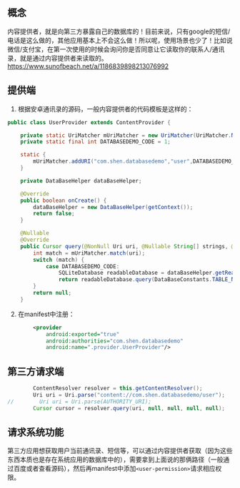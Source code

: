## 概念
内容提供者，就是向第三方暴露自己的数据库的！目前来说，只有google的短信/电话是这么做的，其他应用基本上不会这么做！所以呢，使用场景也少了！比如说微信/支付宝，在第一次使用的时候会询问你是否同意让它读取你的联系人/通讯录，就是通过内容提供者来读取的。
https://www.sunofbeach.net/a/1186839898213076992

## 提供端
1. 根据安卓通讯录的源码，一般内容提供者的代码模板是这样的：
```java xml
public class UserProvider extends ContentProvider {

    private static UriMatcher mUriMatcher = new UriMatcher(UriMatcher.NO_MATCH);
    private static final int DATABASEDEMO_CODE = 1;

    static {
        mUriMatcher.addURI("com.shen.databasedemo","user",DATABASEDEMO_CODE); // 一般第一个是请求的路径，一般填当前包名，后面一般填想请求的数据表。将这个路径暴露给第三方，第三方直接拿到这俩路径发起请求即可
    }

    private DataBaseHelper dataBaseHelper;

    @Override
    public boolean onCreate() {
        dataBaseHelper = new DataBaseHelper(getContext());
        return false;
    }

    @Nullable
    @Override
    public Cursor query(@NonNull Uri uri, @Nullable String[] strings, @Nullable String s, @Nullable String[] strings1, @Nullable String s1) {
        int match = mUriMatcher.match(uri);
        switch (match) {
            case DATABASEDEMO_CODE:
                SQLiteDatabase readableDatabase = dataBaseHelper.getReadableDatabase();
                return readableDatabase.query(DataBaseConstants.TABLE_NAME,strings, s, strings1, s1, null, null);
        }
        return null;
    }
```
2. 在manifest中注册：
```xml
        <provider
            android:exported="true"
            android:authorities="com.shen.databasedemo"
            android:name=".provider.UserProvider"/>
```
## 第三方请求端
```java
        ContentResolver resolver = this.getContentResolver();
        Uri uri = Uri.parse("content://com.shen.databasedemo/user");
//        Uri uri = Uri.parse(AUTHORITY_URI);
        Cursor cursor = resolver.query(uri, null, null, null, null);
```
## 请求系统功能
第三方应用想获取用户当前通讯录、短信等，可以通过内容提供者获取（因为这些东西本质也是存在系统应用的数据库中的），需要拿到上面说的那俩路径（一般通过百度或者查看源码），然后再manifest中添加`<user-permission>`请求相应权限。

